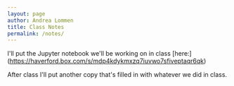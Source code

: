 ```yaml
---
layout: page
author: Andrea Lommen
title: Class Notes 
permalink: /notes/
---
```


I'll put the Jupyter notebook we'll be working on in class [here:] (https://haverford.box.com/s/mdp4kdykmxzq7iuvwo7sfiveptaqr6qk)

After class I'll put another copy that's filled in with whatever we did in class.
